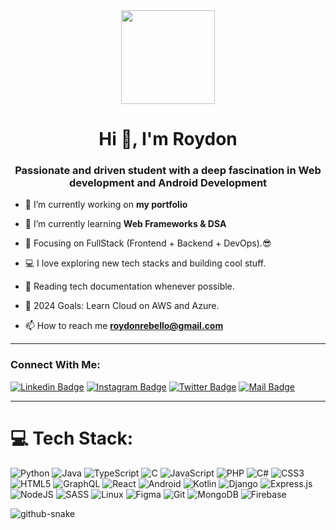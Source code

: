 <div align="center">
  <img height="150" src="https://media.giphy.com/media/M9gbBd9nbDrOTu1Mqx/giphy.gif"  />
</div>

<h1 align="center">Hi 👋, I'm Roydon</h1>
<h3 align="center">Passionate and driven student with a deep fascination in Web development and Android Development</h3>

- 💼 I’m currently working on **my portfolio**

- 🌱 I’m currently learning **Web Frameworks & DSA**

- 🔭 Focusing on FullStack (Frontend + Backend + DevOps).😎
- 💻 I love exploring new tech stacks and building cool stuff.
- 📰 Reading tech documentation whenever possible.
- 🥅 2024 Goals: Learn Cloud on AWS and Azure.

- 📫 How to reach me **roydonrebello@gmail.com**

---

### Connect With Me:

[![Linkedin Badge](https://img.shields.io/badge/LinkedIn-0077B5?style=for-the-badge&logo=linkedin&logoColor=white)](https://www.linkedin.com/in/roydon-rebello/) [![Instagram Badge](https://img.shields.io/badge/Instagram-E4405F?style=for-the-badge&logo=instagram&logoColor=white)](https://www.instagram.com/_reb_llo?igsh=eXpya3EwaXdoOXJn)
[![Twitter Badge](https://img.shields.io/badge/Twitter-1DA1F2?style=for-the-badge&logo=twitter&logoColor=white)](https://x.com/RebelloRoydon)
[![Mail Badge](https://img.shields.io/badge/Gmail-D14836?style=for-the-badge&logo=gmail&logoColor=white)](mailto:roydonrebello@gmail.com)
  
---

# 💻 Tech Stack:
![Python](https://img.shields.io/badge/python-%232C3E50.svg?style=for-the-badge&logo=python&logoColor=white) ![Java](https://img.shields.io/badge/java-%23FF6347.svg?style=for-the-badge&logo=openjdk&logoColor=white) ![TypeScript](https://img.shields.io/badge/typescript-%230066CC.svg?style=for-the-badge&logo=typescript&logoColor=white) ![C](https://img.shields.io/badge/c-%230D1B2A.svg?style=for-the-badge&logo=c&logoColor=white) ![JavaScript](https://img.shields.io/badge/javascript-%23F39C12.svg?style=for-the-badge&logo=javascript&logoColor=white) ![PHP](https://img.shields.io/badge/php-%233F51B5.svg?style=for-the-badge&logo=php&logoColor=white) ![C#](https://img.shields.io/badge/c%23-%232C3E50.svg?style=for-the-badge&logo=csharp&logoColor=white) ![CSS3](https://img.shields.io/badge/css3-%2301A9DB.svg?style=for-the-badge&logo=css3&logoColor=white) ![HTML5](https://img.shields.io/badge/html5-%23E74C3C.svg?style=for-the-badge&logo=html5&logoColor=white) ![GraphQL](https://img.shields.io/badge/-GraphQL-%232ECC71?style=for-the-badge&logo=graphql&logoColor=white) ![React](https://img.shields.io/badge/react-%232C3E50.svg?style=for-the-badge&logo=react&logoColor=%2361DAFB) ![Android](https://img.shields.io/badge/Android-%2334B7F1.svg?style=for-the-badge&logo=android&logoColor=white) ![Kotlin](https://img.shields.io/badge/kotlin-%23007AFF.svg?style=for-the-badge&logo=kotlin&logoColor=white) ![Django](https://img.shields.io/badge/django-%2300A859.svg?style=for-the-badge&logo=django&logoColor=white) ![Express.js](https://img.shields.io/badge/express.js-%234F2C75.svg?style=for-the-badge&logo=express&logoColor=%2361DAFB) ![NodeJS](https://img.shields.io/badge/node.js-%2331C4B1.svg?style=for-the-badge&logo=node.js&logoColor=white) ![SASS](https://img.shields.io/badge/SASS-%23FF69B4.svg?style=for-the-badge&logo=SASS&logoColor=white) ![Linux](https://img.shields.io/badge/linux-%230A3B29.svg?style=for-the-badge&logo=linux&logoColor=white) ![Figma](https://img.shields.io/badge/figma-%232C3E50.svg?style=for-the-badge&logo=figma&logoColor=white) ![Git](https://img.shields.io/badge/git-%23F05032.svg?style=for-the-badge&logo=git&logoColor=white) ![MongoDB](https://img.shields.io/badge/MongoDB-%2318BC9C.svg?style=for-the-badge&logo=mongodb&logoColor=white) ![Firebase](https://img.shields.io/badge/Firebase-%23FF5733.svg?style=for-the-badge&logo=Firebase&logoColor=white)

<picture>
  <source media="(prefers-color-scheme: dark)" srcset="https://raw.githubusercontent.com/tobiasmeyhoefer/tobiasmeyhoefer/output/github-snake-dark.svg" />
  <source media="(prefers-color-scheme: light)" srcset="https://raw.githubusercontent.com/tobiasmeyhoefer/tobiasmeyhoefer/output/github-snake.svg" />
  <img alt="github-snake" src="https://raw.githubusercontent.com/tobiasmeyhoefer/tobiasmeyhoefer/output/github-snake.svg" />
</picture>
